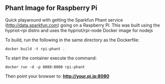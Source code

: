 ## Phant Image for Raspberry Pi

Quick playaround with getting the Sparkfun Phant service (http://data.sparkfun.com) going on a Raspberry Pi. 
This was built using the hypriot-rpi distro and uses the hypriot/rpi-node Docker image for nodejs 

To build, run the following in the same directory as the Dockerfile: 

`docker build -t rpi-phant .` 

To start the container execute the command: 

`docker run -d -p 8080:8080 rpi-phant` 

Then point your browser to: **http://your.pi.ip:8080**
